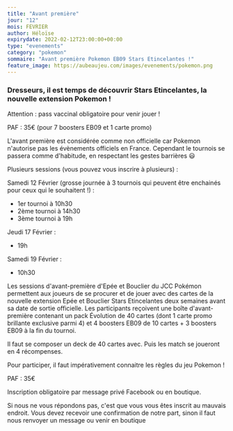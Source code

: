 ```yaml
---
title: "Avant première"
jour: "12"
mois: FEVRIER
author: Héloïse
expirydate: 2022-02-12T23:00:00+00:00
type: "evenements"
category: "pokemon"
sommaire: "Avant première Pokemon EB09 Stars Etincelantes !"
feature_image: https://aubeaujeu.com/images/evenements/pokemon.png
---
```

### Dresseurs, il est temps de découvrir Stars Etincelantes, la nouvelle extension Pokemon !

Attention : pass vaccinal obligatoire pour venir jouer !

PAF : 35€ (pour 7 boosters EB09 et 1 carte promo)

L'avant première est considérée comme non officielle car Pokemon n'autorise pas les évènements officiels en France.
Cependant le tournois se passera comme d'habitude, en respectant les gestes barrières 😃

Plusieurs sessions (vous pouvez vous inscrire à plusieurs) :

Samedi 12 Février (grosse journée à 3 tournois qui peuvent être enchainés pour ceux qui le souhaitent !) :
- 1er tournoi à 10h30
- 2ème tournoi à 14h30
- 3ème tournoi à 19h

Jeudi 17 Février :
- 19h

Samedi 19 Février :
- 10h30

Les sessions d'avant-première d'Epée et Bouclier du JCC Pokémon permettent aux joueurs de se procurer et de jouer avec des cartes de la nouvelle extension Epée et Bouclier Stars Etincelantes deux semaines avant sa date de sortie officielle.
Les participants reçoivent une boîte d'avant-première contenant un pack Évolution de 40 cartes (dont 1 carte promo brillante exclusive parmi 4) et 4 boosters EB09 de 10 cartes + 3 boosters EB09 à la fin du tournoi.

Il faut se composer un deck de 40 cartes avec. Puis les match se joueront en 4 récompenses.

Pour participer, il faut impérativement connaitre les règles du jeu Pokemon !

PAF : 35€

Inscription obligatoire par message privé Facebook ou en boutique.

Si nous ne vous répondons pas, c'est que vous vous êtes inscrit au mauvais endroit. Vous devez recevoir une confirmation de notre part, sinon il faut nous renvoyer un message ou venir en boutique
